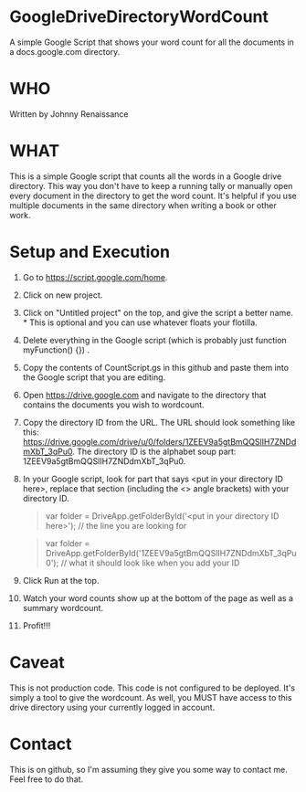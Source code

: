 # GoogleDriveDirectoryWordCount
A simple Google Script that shows your word count for all the documents in a docs.google.com directory. 


# WHO

Written by Johnny Renaissance


# WHAT

This is a simple Google script that counts all the words in a Google drive directory. This way you don't have to keep a running tally or manually open every document in the directory to get the word count. It's helpful if you use multiple documents in the same directory when writing a book or other work.


# Setup and Execution

1) Go to https://script.google.com/home. 
2) Click on new project.
3) Click on "Untitled project" on the top, and give the script a better name. * This is optional and you can use whatever floats your flotilla.
4) Delete everything in the Google script (which is probably just function myFunction() {}) .
5) Copy the contents of CountScript.gs in this github and paste them into the Google script that you are editing.
6) Open https://drive.google.com and navigate to the directory that contains the documents you wish to wordcount.
7) Copy the directory ID from the URL. The URL should look something like this: https://drive.google.com/drive/u/0/folders/1ZEEV9a5gtBmQQSlIH7ZNDdmXbT_3qPu0. The directory ID is the alphabet soup part: 1ZEEV9a5gtBmQQSlIH7ZNDdmXbT_3qPu0. 
8) In your Google script, look for part that says &lt;put in your directory ID here&gt;, replace that section (including the &lt;&gt; angle brackets) with your directory ID.

   >   var folder = DriveApp.getFolderById('&lt;put in your directory ID here&gt;');  // the line you are looking for

   
   >   var folder = DriveApp.getFolderById('1ZEEV9a5gtBmQQSlIH7ZNDdmXbT_3qPu0');  // what it should look like when you add your ID


9) Click Run at the top.
10) Watch your word counts show up at the bottom of the page as well as a summary wordcount.
11) Profit!!!

   
# Caveat

This is not production code. This code is not configured to be deployed. It's simply a tool to give the wordcount. As well, you MUST have access to this drive directory using your currently logged in account.

   
# Contact

This is on github, so I'm assuming they give you some way to contact me. Feel free to do that.
